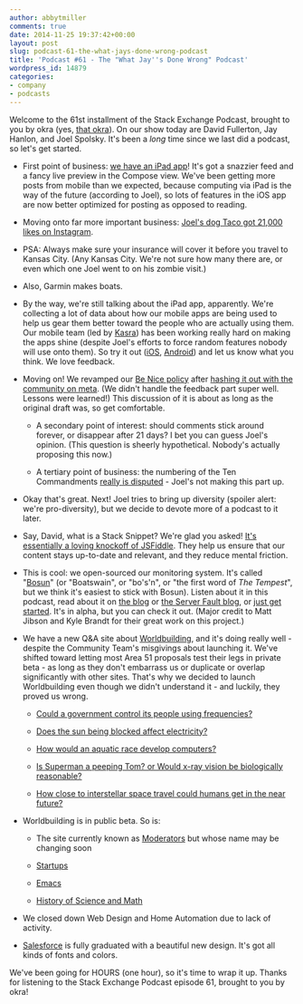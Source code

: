 ```yaml
---
author: abbytmiller
comments: true
date: 2014-11-25 19:37:42+00:00
layout: post
slug: podcast-61-the-what-jays-done-wrong-podcast
title: 'Podcast #61 - The "What Jay''s Done Wrong" Podcast'
wordpress_id: 14879
categories:
- company
- podcasts
---
```


Welcome to the 61st installment of the Stack Exchange Podcast, brought to you by okra (yes, [that okra](https://en.wikipedia.org/wiki/Okra)). On our show today are David Fullerton, Jay Hanlon, and Joel Spolsky. It's been a _long_ time since we last did a podcast, so let's get started.






	
  * First point of business: [we have an iPad app](http://blog.stackoverflow.com/2014/11/stack-exchange-for-the-ipad-is-here-and-ios-apps-now-support-ios-8/)! It's got a snazzier feed and a fancy live preview in the Compose view. We've been getting more posts from mobile than we expected, because computing via iPad is the way of the future (according to Joel), so lots of features in the iOS app are now better optimized for posting as opposed to reading.

	
  * Moving onto far more important business: [Joel's dog Taco got 21,000 likes on Instagram](http://instagram.com/p/unn5CKNOeC/).

	
  * PSA: Always make sure your insurance will cover it before you travel to Kansas City. (Any Kansas City. We're not sure how many there are, or even which one Joel went to on his zombie visit.)

	
  * Also, Garmin makes boats.

	
  * By the way, we're still talking about the iPad app, apparently. We're collecting a lot of data about how our mobile apps are being used to help us gear them better toward the people who are actually using them. Our mobile team (led by [Kasra](http://meta.stackexchange.com/users/229741/kasra-rahjerdi)) has been working really hard on making the apps shine (despite Joel's efforts to force random features nobody will use onto them). So try it out ([iOS](https://itunes.apple.com/us/app/stack-exchange/id871299723?mt=8), [Android](https://play.google.com/store/apps/details?id=com.stackexchange.marvin&referrer=utm_source%3Dblog)) and let us know what you think. We love feedback.

	
  * Moving on! We revamped our [Be Nice policy](http://meta.stackexchange.com/help/be-nice) after [hashing it out with the community on meta](http://meta.stackexchange.com/q/240839/165581). (We didn't handle the feedback part super well. Lessons were learned!) This discussion of it is about as long as the original draft was, so get comfortable.

	
    * A secondary point of interest: should comments stick around forever, or disappear after 21 days? I bet you can guess Joel's opinion. (This question is sheerly hypothetical. Nobody's actually proposing this now.)

	
    * A tertiary point of business: the numbering of the Ten Commandments [really is disputed](http://christianity.stackexchange.com/a/1136/639) - Joel's not making this part up.




	
  * Okay that's great. Next! Joel tries to bring up diversity (spoiler alert: we're pro-diversity), but we decide to devote more of a podcast to it later.

	
  * Say, David, what is a Stack Snippet? We're glad you asked! [It's essentially a loving knockoff of JSFiddle](http://blog.stackoverflow.com/2014/09/introducing-runnable-javascript-css-and-html-code-snippets/). They help us ensure that our content stays up-to-date and relevant, and they reduce mental friction.

	
  * This is cool: we open-sourced our monitoring system. It's called "[Bosun](http://bosun.org/)" (or "Boatswain", or "bo's'n", or "the first word of _The Tempest_", but we think it's easiest to stick with Bosun). Listen about it in this podcast, read about it on [the blog](http://blog.stackoverflow.com/) or [the Server Fault blog](http://blog.serverfault.com/2014/11/10/announcing-bosun/), or [just get started](http://bosun.org/gettingstarted.html). It's in alpha, but you can check it out. (Major credit to Matt Jibson and Kyle Brandt for their great work on this project.)

	
  * We have a new Q&A site about [Worldbuilding](http://worldbuilding.stackexchange.com/), and it's doing really well - despite the Community Team's misgivings about launching it. We've shifted toward letting most Area 51 proposals test their legs in private beta - as long as they don't embarrass us or duplicate or overlap significantly with other sites. That's why we decided to launch Worldbuilding even though we didn't understand it - and luckily, they proved us wrong.

	
    * [Could a government control its people using frequencies?](http://worldbuilding.stackexchange.com/q/3453/44)

	
    * [Does the sun being blocked affect electricity?](http://worldbuilding.stackexchange.com/q/3976/44)

	
    * [How would an aquatic race develop computers?](http://worldbuilding.stackexchange.com/q/3722/44)

	
    * [Is Superman a peeping Tom? or Would x-ray vision be biologically reasonable?](http://worldbuilding.stackexchange.com/q/3903/44)

	
    * [How close to interstellar space travel could humans get in the near future?](http://worldbuilding.stackexchange.com/q/3871/44)




	
  * Worldbuilding is in public beta. So is:

	
    * The site currently known as [Moderators](http://moderators.stackexchange.com/) but whose name may be changing soon

	
    * [Startups](http://startups.stackexchange.com/)

	
    * [Emacs](http://emacs.stackexchange.com/)

	
    * [History of Science and Math](http://hsm.stackexchange.com/)




	
  * We closed down Web Design and Home Automation due to lack of activity.

	
  * [Salesforce](http://salesforce.stackexchange.com/) is fully graduated with a beautiful new design. It's got all kinds of fonts and colors.




We've been going for HOURS (one hour), so it's time to wrap it up. Thanks for listening to the Stack Exchange Podcast episode 61, brought to you by okra!



